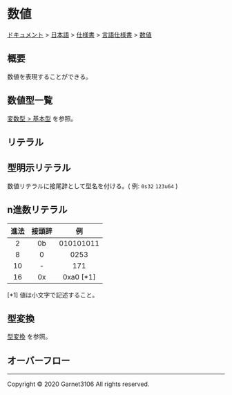# 数値

[ドキュメント](../../../../index.md) > [日本語](../../../index.md) > [仕様書](../../index.md) > [言語仕様書](../index.md) > [数値](./index.md)

## 概要

数値を表現することができる。

## 数値型一覧

[変数型 > 基本型](../variable/type/index.md) を参照。

## リテラル

## 型明示リテラル

数値リテラルに接尾辞として型名を付ける。( 例: `0s32` `123u64` )

## n進数リテラル

|進法|接頭辞|例|
|:-:|:-:|:-:|
|2|0b|010101011|
|8|0|0253|
|10|-|171|
|16|0x|0xa0 [\*1]|

[\*1] 値は小文字で記述すること。

## 型変換

[型変換](../variable/type/cast/index.md) を参照。

## オーバーフロー

---

Copyright © 2020 Garnet3106 All rights reserved.
